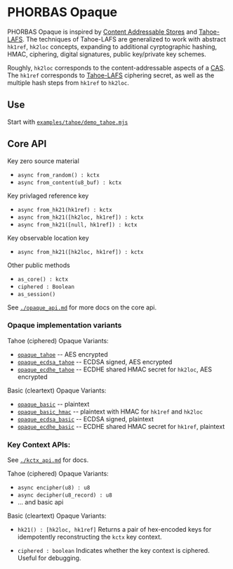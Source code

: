 # PHORBAS Opaque

PHORBAS Opaque is inspired by [Content Addressable Stores][CAS] and [Tahoe-LAFS][].
The techniques of Tahoe-LAFS are generalized to work with abstract `hk1ref`, `hk2loc` concepts,
expanding to additional cyrptographic hashing, HMAC, ciphering, digital signatures, public key/private key schemes.

Roughly, `hk2loc` corresponds to the content-addressable aspects of a [CAS][].
The `hk1ref` corresponds to [Tahoe-LAFS][] ciphering secret, as well as the multiple hash steps from `hk1ref` to `hk2loc`.

  [Tahoe-LAFS]: https://tahoe-lafs.readthedocs.io/en/tahoe-lafs-1.12.1/specifications/file-encoding.html
  [CAS]: https://en.wikipedia.org/wiki/Content-addressable_storage


## Use

Start with [`examples/tahoe/demo_tahoe.mjs`](../examples/tahoe/demo_tahoe.mjs)


## Core API

Key zero source material

  - `async from_random() : kctx`
  - `async from_content(u8_buf) : kctx`

Key privlaged reference key

  - `async from_hk21(hk1ref) : kctx`
  - `async from_hk21([hk2loc, hk1ref]) : kctx`
  - `async from_hk21([null, hk1ref]) : kctx`

Key observable location key

  - `async from_hk21([hk2loc, hk1ref]) : kctx`

Other public methods

  - `as_core() : kctx`
  - `ciphered : Boolean`
  - `as_session()`

See [`./opaque_api.md`](./opaque_api.md) for more docs on the core api.


### Opaque implementation variants

Tahoe (ciphered) Opaque Variants:

- [`opaque_tahoe`](./opaque_tahoe.md) -- AES encrypted
- [`opaque_ecdsa_tahoe`](./opaque_ecdsa.md) -- ECDSA signed, AES encrypted
- [`opaque_ecdhe_tahoe`](./opaque_ecdhe.md) -- ECDHE shared HMAC secret for `hk2loc`, AES encrypted


Basic (cleartext) Opaque Variants:

- [`opaque_basic`](./opaque_basic.md) -- plaintext
- [`opaque_basic_hmac`](./opaque_basic.md) -- plaintext with HMAC for `hk1ref` and `hk2loc`
- [`opaque_ecdsa_basic`](./opaque_ecdsa.md) -- ECDSA signed, plaintext
- [`opaque_ecdhe_basic`](./opaque_ecdhe.md) -- ECDHE shared HMAC secret for `hk1ref`, plaintext


### Key Context APIs:

See [`./kctx_api.md`](./kctx_api.md) for docs.

Tahoe (ciphered) Opaque Variants:

- `async encipher(u8) : u8`
- `async decipher(u8_record) : u8`
- ... and basic api

Basic (cleartext) Opaque Variants:

- `hk21() : [hk2loc, hk1ref]`
  Returns a pair of hex-encoded keys for idempotently reconstructing the `kctx` key context.

- `ciphered : boolean`
  Indicates whether the key context is ciphered. Useful for debugging.


